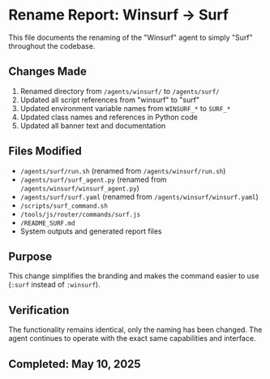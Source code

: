 # Rename Report: Winsurf → Surf

This file documents the renaming of the "Winsurf" agent to simply "Surf" throughout the codebase.

## Changes Made

1. Renamed directory from `/agents/winsurf/` to `/agents/surf/`
2. Updated all script references from "winsurf" to "surf"
3. Updated environment variable names from `WINSURF_*` to `SURF_*`
4. Updated class names and references in Python code
5. Updated all banner text and documentation

## Files Modified

- `/agents/surf/run.sh` (renamed from `/agents/winsurf/run.sh`)
- `/agents/surf/surf_agent.py` (renamed from `/agents/winsurf/winsurf_agent.py`)
- `/agents/surf/surf.yaml` (renamed from `/agents/winsurf/winsurf.yaml`)
- `/scripts/surf_command.sh`
- `/tools/js/router/commands/surf.js`
- `/README_SURF.md`
- System outputs and generated report files

## Purpose

This change simplifies the branding and makes the command easier to use (`:surf` instead of `:winsurf`).

## Verification

The functionality remains identical, only the naming has been changed. The agent continues to operate with the exact same capabilities and interface.

## Completed: May 10, 2025